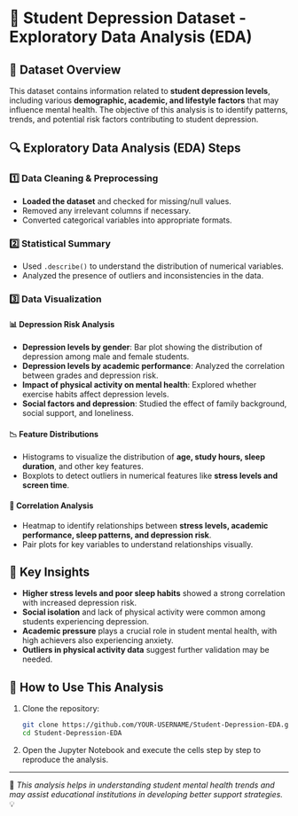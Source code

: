 # 📌 Student Depression Dataset - Exploratory Data Analysis (EDA)

## 📂 Dataset Overview
This dataset contains information related to **student depression levels**, including various **demographic, academic, and lifestyle factors** that may influence mental health. The objective of this analysis is to identify patterns, trends, and potential risk factors contributing to student depression.

## 🔍 Exploratory Data Analysis (EDA) Steps
### 1️⃣ **Data Cleaning & Preprocessing**
- **Loaded the dataset** and checked for missing/null values.
- Removed any irrelevant columns if necessary.
- Converted categorical variables into appropriate formats.

### 2️⃣ **Statistical Summary**
- Used `.describe()` to understand the distribution of numerical variables.
- Analyzed the presence of outliers and inconsistencies in the data.

### 3️⃣ **Data Visualization**
#### 📊 **Depression Risk Analysis**
- **Depression levels by gender**: Bar plot showing the distribution of depression among male and female students.
- **Depression levels by academic performance**: Analyzed the correlation between grades and depression risk.
- **Impact of physical activity on mental health**: Explored whether exercise habits affect depression levels.
- **Social factors and depression**: Studied the effect of family background, social support, and loneliness.

#### 📉 **Feature Distributions**
- Histograms to visualize the distribution of **age, study hours, sleep duration**, and other key features.
- Boxplots to detect outliers in numerical features like **stress levels and screen time**.

#### 🔗 **Correlation Analysis**
- Heatmap to identify relationships between **stress levels, academic performance, sleep patterns, and depression risk**.
- Pair plots for key variables to understand relationships visually.

## 🎯 Key Insights
- **Higher stress levels and poor sleep habits** showed a strong correlation with increased depression risk.
- **Social isolation** and lack of physical activity were common among students experiencing depression.
- **Academic pressure** plays a crucial role in student mental health, with high achievers also experiencing anxiety.
- **Outliers in physical activity data** suggest further validation may be needed.

## 🚀 How to Use This Analysis
1. Clone the repository:
   ```bash
   git clone https://github.com/YOUR-USERNAME/Student-Depression-EDA.git
   cd Student-Depression-EDA
   ```
2. Open the Jupyter Notebook and execute the cells step by step to reproduce the analysis.

---
📌 *This analysis helps in understanding student mental health trends and may assist educational institutions in developing better support strategies.* 💡

